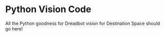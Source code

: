 # Python Vision Code

All the Python goodness for Dreadbot vision for Destination Space should go here!
